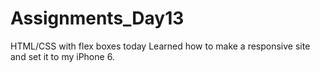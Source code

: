 # Assignments_Day13

HTML/CSS with flex boxes today
Learned how to make a responsive site and set it to my iPhone 6.
